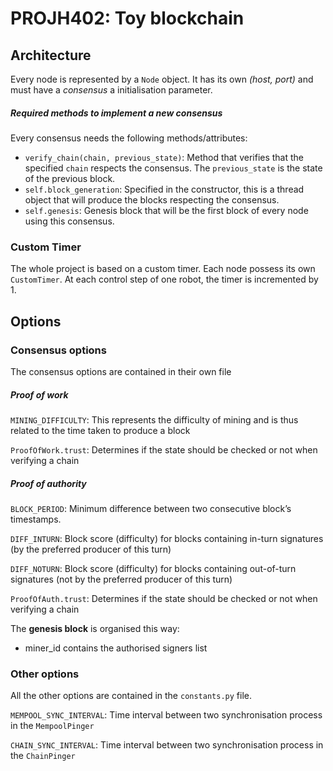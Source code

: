 # PROJH402: Toy blockchain

## Architecture
Every node is represented by a ``Node`` object. It has its own *(host, port)* and must have a *consensus* a initialisation parameter.


##### Required methods to implement a new consensus

Every consensus needs the following methods/attributes:

- ``verify_chain(chain, previous_state)``: Method that verifies that the specified ``chain`` respects the consensus. The ``previous_state`` is the state of the previous block.
- ``self.block_generation``: Specified in the constructor, this is a thread object that will produce the blocks respecting the consensus.
- ``self.genesis``: Genesis block that will be the first block of every node using this consensus.

### Custom Timer
The whole project is based on a custom timer. Each node possess its own ``CustomTimer``. At each control step of one robot, the timer is incremented by 1. 



## Options

### Consensus options
The consensus options are contained in their own file

##### Proof of work
``MINING_DIFFICULTY``: This represents the difficulty of mining and is thus related to the time taken to produce a block

``ProofOfWork.trust``: Determines if the state should be checked or not when verifying a chain 

##### Proof of authority
``BLOCK_PERIOD``: Minimum difference between two consecutive block’s timestamps.

``DIFF_INTURN``: Block score (difficulty) for blocks containing in-turn signatures (by the preferred producer of this turn)

``DIFF_NOTURN``: Block score (difficulty) for blocks containing out-of-turn signatures (not by the preferred producer of this turn)

``ProofOfAuth.trust``: Determines if the state should be checked or not when verifying a chain 

The __genesis block__ is organised this way:

- miner_id contains the authorised signers list
### Other options
All the other options are contained in the ``constants.py`` file.

``MEMPOOL_SYNC_INTERVAL``: Time interval between two synchronisation process in the ``MempoolPinger``

``CHAIN_SYNC_INTERVAL``: Time interval between two synchronisation process in the ``ChainPinger``







